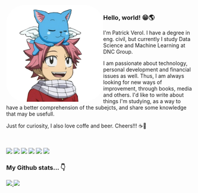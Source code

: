<img align="left" alt="patrickverol" height="260" style="border-radius:50px;" src="https://github.com/patrickverol/patrickverol/blob/main/natsu.png">

### Hello, world! 😁🌎

I'm Patrick Verol. I have a degree in eng. civil, but currently I study Data Science and Machine Learning at DNC Group.

I am passionate about technology, personal development and financial issues as well. Thus, I am always looking for new ways of improvement, through books, media and others. I'd like to write about things I'm studying, as a way to have a better comprehension of the subejcts, and share some knowledge that may be usefull.

Just for curiosity, I also love coffe and beer. Cheers!!! ☕🍻

<br>
<div>
  <p align="left">
    <a href = "https://medium.com/patrickverol"><img src="https://img.shields.io/badge/-Blog-%23EA4335?style=for-the-badge&logo=ghost&logoColor=white" target="_blank"></a>
    <a href="https://www.linkedin.com/in/patrick-verol/" target="_blank"><img src="https://img.shields.io/badge/-LinkedIn-%230077B5?style=for-the-badge&logo=linkedin&logoColor=white" target="_blank"></a>
    <a href="https://app.slack.com/client/T033Q9YRBD5/C034HG8LMC1/user_profile/U035P9SQV0T" target="_blank"><img src="https://img.shields.io/badge/Slack-4A154B?style=for-the-badge&logo=slack&logoColor=white" target="_blank"></a>
    <a href="https://instagram.com/patrickverol" target="_blank"><img src="https://img.shields.io/badge/-Instagram-%23E4405F?style=for-the-badge&logo=instagram&logoColor=pink" target="_blank"></a>
    <a href="Patrick Verol#5649" target="_blank"><img src="https://img.shields.io/badge/Discord-7289DA?style=for-the-badge&logo=discord&logoColor=white" target="_blank"></a>
    <a href="patrickverol@gmail.com" target="_blank"><img src="https://img.shields.io/badge/Gmail-D14836?style=for-the-badge&logo=gmail&logoColor=white" target="_blank"></a>
</div>

### My Github stats... 👇
<div>
  <a href="https://github.com/patrickverol">
  <img height="180em" src="https://github-readme-stats.vercel.app/api?username=patrickverol&theme=dark&show_icons=true"/>
  <img height="180em" src="https://github-readme-stats.vercel.app/api/top-langs/?username=patrickverol&layout=compact&langs_count=16&theme=dark"/>
</div>


